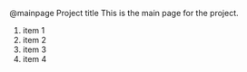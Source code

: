 @mainpage Project title
This is the main page for the project.
 
1. item 1
2. item 2
3. item 3
4. item 4
